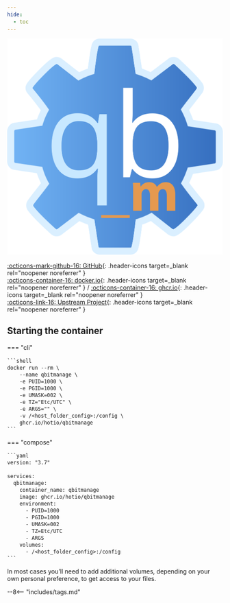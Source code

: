 ```yaml
---
hide:
  - toc
---
```


<div class="image-logo"><img src="/img/image-logos/qbitmanage.png" alt="logo"></div>

[:octicons-mark-github-16: GitHub](https://github.com/hotio/qbitmanage){: .header-icons target=_blank rel="noopener noreferrer" }  
[:octicons-container-16: docker.io](https://hub.docker.com/r/hotio/qbitmanage){: .header-icons target=_blank rel="noopener noreferrer" }
 / [:octicons-container-16: ghcr.io](https://github.com/orgs/hotio/packages/container/package/qbitmanage){: .header-icons target=_blank rel="noopener noreferrer" }  
[:octicons-link-16: Upstream Project](https://github.com/StuffAnThings/qbit_manage){: .header-icons target=_blank rel="noopener noreferrer" }  

## Starting the container

=== "cli"

    ```shell
    docker run --rm \
        --name qbitmanage \
        -e PUID=1000 \
        -e PGID=1000 \
        -e UMASK=002 \
        -e TZ="Etc/UTC" \
        -e ARGS="" \
        -v /<host_folder_config>:/config \
        ghcr.io/hotio/qbitmanage
    ```

=== "compose"

    ```yaml
    version: "3.7"

    services:
      qbitmanage:
        container_name: qbitmanage
        image: ghcr.io/hotio/qbitmanage
        environment:
          - PUID=1000
          - PGID=1000
          - UMASK=002
          - TZ=Etc/UTC
          - ARGS
        volumes:
          - /<host_folder_config>:/config
    ```

In most cases you'll need to add additional volumes, depending on your own personal preference, to get access to your files.

--8<-- "includes/tags.md"
